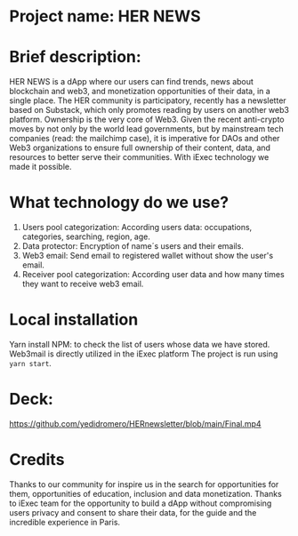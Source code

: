 # Project name: HER NEWS

# Brief description: 
HER NEWS is a dApp where our users can find trends, news about blockchain and web3, and monetization opportunities of their data, in a single place. The HER community is participatory, recently has a newsletter based on Substack, which only promotes reading by users on another web3 platform. Ownership is the very core of Web3. Given the recent anti-crypto moves by not only by the world lead governments, but by mainstream tech companies (read: the mailchimp case), it is imperative for DAOs and other Web3 organizations to ensure full ownership of their content, data, and resources to better serve their communities. With iExec technology we made it possible.

# What technology do we use?
1. Users pool categorization: According users data: occupations, categories, searching, region, age.
2. Data protector: Encryption of name´s users and their emails.
3. Web3 email: Send email to registered wallet without show the user's email.
4. Receiver pool categorization: According user data and how many times they want to receive web3 email.

# Local installation
Yarn install
NPM: to check the list of users whose data we have stored.
Web3mail is directly utilized in the iExec platform
The project is run using `yarn start`.


# Deck:
https://github.com/yedidromero/HERnewsletter/blob/main/Final.mp4


# Credits
Thanks to our community for inspire us in the search for opportunities for them, opportunities of education, inclusion and data monetization.
Thanks to iExec team for the opportunity to build a dApp without compromising users privacy and consent to share their data, for the guide and the incredible experience in Paris.
